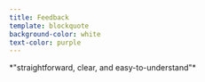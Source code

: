 ```yaml
---
title: Feedback
template: blockquote
background-color: white
text-color: purple
---
```


<span class="custom-font-size-17">
*"straightforward, clear, and easy-to-understand"*
</span>